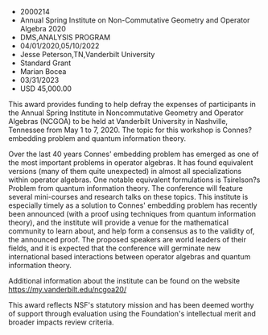 
* 2000214
* Annual Spring Institute on Non-Commutative Geometry and Operator Algebra 2020
* DMS,ANALYSIS PROGRAM
* 04/01/2020,05/10/2022
* Jesse Peterson,TN,Vanderbilt University
* Standard Grant
* Marian Bocea
* 03/31/2023
* USD 45,000.00

This award provides funding to help defray the expenses of participants in the
Annual Spring Institute in Noncommutative Geometry and Operator Algebras (NCGOA)
to be held at Vanderbilt University in Nashville, Tennessee from May 1 to 7,
2020. The topic for this workshop is Connes? embedding problem and quantum
information theory.

Over the last 40 years Connes' embedding problem has emerged as one of the most
important problems in operator algebras. It has found equivalent versions (many
of them quite unexpected) in almost all specializations within operator
algebras. One notable equivalent formulations is Tsirelson?s Problem from
quantum information theory. The conference will feature several mini-courses and
research talks on these topics. This institute is especially timely as a
solution to Connes' embedding problem has recently been announced (with a proof
using techniques from quantum information theory), and the institute will
provide a venue for the mathematical community to learn about, and help form a
consensus as to the validity of, the announced proof. The proposed speakers are
world leaders of their fields, and it is expected that the conference will
germinate new international based interactions between operator algebras and
quantum information theory.

Additional information about the institute can be found on the website
https://my.vanderbilt.edu/ncgoa20/

This award reflects NSF's statutory mission and has been deemed worthy of
support through evaluation using the Foundation's intellectual merit and broader
impacts review criteria.
